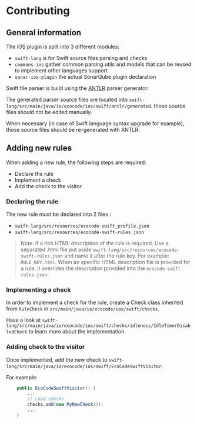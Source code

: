 # Contributing

## General information

The iOS plugin is split into 3 different modules:

- `swift-lang` is for Swift source files parsing and checks
- `commons-ios` gather common parsing utils and models that can be reused to implement other languages support
- `sonar-ios-plugin` the actual SonarQube plugin declaration

Swift file parser is build using the [ANTLR](https://www.antlr.org/) parser generator.

The generated parser source files are located into `swift-lang/src/main/java/io/ecocode/ios/swift/antlr/generated`. those source files should not be edited manually. 

When necessary (in case of Swift language syntax upgrade for example), those source files should be re-generated with ANTLR.

## Adding new rules

When adding a new rule, the following steps are required:

- Declare the rule
- Implement a check
- Add the check to the visitor

### Declaring the rule

The new rule must be declared into 2 files :

- `swift-lang/src/resources/ecocode-swift_profile.json` 
- `swift-lang/src/resources/ecocode-swift-rules.json`

> Note: if a rich HTML description of the rule is required. Use a separated .html file put aside `swift-lang/src/resources/ecocode-swift-rules.json` and name it after the rule key. For example: `RULE_KEY.html`. When an specific HTML description file is provided for a rule, it overrides the description provided into the `ecocode-swift-rules.json`.

### Implementing a check

In order to implement a check for the rule, create a Check class inherited from `RuleCheck` in `src/main/java/io/ecocode/ios/swift/checks`.

Have a look at `swift-lang/src/main/java/io/ecocode/ios/swift/checks/idleness/IdleTimerDisabledCheck` to learn more about the implementation.

### Adding check to the visitor

Once implemented, add the new check to `swift-lang/src/main/java/io/ecocode/ios/swift/EcoCodeSwiftVisitor`.

For example:

```java
    public EcoCodeSwiftVisitor() {
        ...
        // Load checks
        checks.add(new MyNewCheck());
        ...
    }
```
